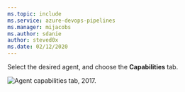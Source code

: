```yaml
---
ms.topic: include
ms.service: azure-devops-pipelines
ms.manager: mijacobs
ms.author: sdanie
author: steved0x
ms.date: 02/12/2020
---
```


Select the desired agent, and choose the **Capabilities** tab.

![Agent capabilities tab, 2017.](../../media/agent-capabilities-tab/capabilities-2017.png)
